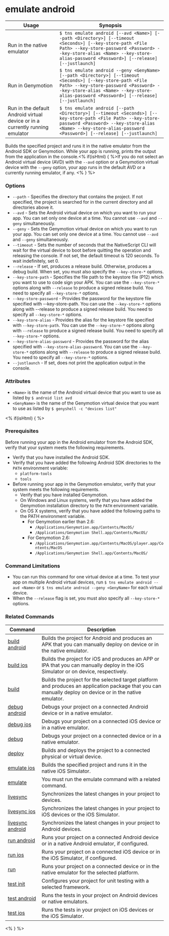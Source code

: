 emulate android
==========

Usage | Synopsis
---|---
Run in the native emulator | `$ tns emulate android [--avd <Name>] [--path <Directory>] [--timeout <Seconds>] [--key-store-path <File Path> --key-store-password <Password> --key-store-alias <Name> --key-store-alias-password <Password>] [--release] [--justlaunch]`
Run in Genymotion | `$ tns emulate android --geny <GenyName> [--path <Directory>] [--timeout <Seconds>] [--key-store-path <File Path> --key-store-password <Password> --key-store-alias <Name> --key-store-alias-password <Password>] [--release] [--justlaunch]`
Run in the default Android virtual device or in a currently running emulator | `$ tns emulate android [--path <Directory>] [--timeout <Seconds>] [--key-store-path <File Path> --key-store-password <Password> --key-store-alias <Name> --key-store-alias-password <Password>] [--release] [--justlaunch]`

Builds the specified project and runs it in the native emulator from the Android SDK or Genymotion. While your app is running, prints the output from the application in the console.<% if(isHtml) { %>If you do not select an Android virtual device (AVD) with the `--avd` option or a Genymotion virtual device with the `--geny` option, your app runs in the default AVD or a currently running emulator, if any. <% } %>

### Options
* `--path` - Specifies the directory that contains the project. If not specified, the project is searched for in the current directory and all directories above it.
* `--avd` - Sets the Android virtual device on which you want to run your app. You can set only one device at a time. You cannot use `--avd` and `--geny` simultaneously.
* `--geny` - Sets the Genymotion virtual device on which you want to run your app. You can set only one device at a time. You cannot use `--avd` and `--geny` simultaneously.
* `--timeout` - Sets the number of seconds that the NativeScript CLI will wait for the virtual device to boot before quitting the operation and releasing the console. If not set, the default timeout is 120 seconds. To wait indefinitely, set 0.
* `--release` - If set, produces a release build. Otherwise, produces a debug build. When set, you must also specify the `--key-store-*` options.
* `--key-store-path` - Specifies the file path to the keystore file (P12) which you want to use to code sign your APK. You can use the `--key-store-*` options along with `--release` to produce a signed release build. You need to specify all `--key-store-*` options.
* `--key-store-password` - Provides the password for the keystore file specified with --key-store-path. You can use the `--key-store-*` options along with --release to produce a signed release build. You need to specify all `--key-store-*` options.
* `--key-store-alias` - Provides the alias for the keystore file specified with `--key-store-path`. You can use the `--key-store-*` options along with `--release` to produce a signed release build. You need to specify all `--key-store-*` options.
* `--key-store-alias-password` - Provides the password for the alias specified with `--key-store-alias-password`. You can use the `--key-store-*` options along with `--release` to produce a signed release build. You need to specify all `--key-store-*` options.
* `--justlaunch` - If set, does not print the application output in the console.

### Attributes
* `<Name>` is the name of the Android virtual device that you want to use as listed by `$ android list avd`
* `<GenyName>` is the name of the Genymotion virtual device that you want to use as listed by `$ genyshell -c "devices list"`

<% if(isHtml) { %>
### Prerequisites
Before running your app in the Android emulator from the Android SDK, verify that your system meets the following requirements.
* Verify that you have installed the Android SDK.
* Verify that you have added the following Android SDK directories to the `PATH` environment variable:
    * `platform-tools`
    * `tools`
* Before running your app in the Genymotion emulator, verify that your system meets the following requirements.
    * Verify that you have installed Genymotion.
	* On Windows and Linux systems, verify that you have added the Genymotion installation directory to the `PATH` environment variable.
	* On OS X systems, verify that you have added the following paths to the PATH environment variable.
        * For Genymotion earlier than 2.6:
            * `/Applications/Genymotion.app/Contents/MacOS/`
            * `/Applications/Genymotion Shell.app/Contents/MacOS/`
        * For Genymotion 2.6:
            * `/Applications/Genymotion.app/Contents/MacOS/player.app/Contents/MacOS`
            * `/Applications/Genymotion Shell.app/Contents/MacOS/`

### Command Limitations

* You can run this command for one virtual device at a time. To test your app on multiple Android virtual devices, run `$ tns emulate android --avd <Name>` or `$ tns emulate android --geny <GenyName>` for each virtual device.
* When the `--release` flag is set, you must also specify all `--key-store-*` options.

### Related Commands

Command | Description
----------|----------
[build android](build-android.html) | Builds the project for Android and produces an APK that you can manually deploy on device or in the native emulator.
[build ios](build-ios.html) | Builds the project for iOS and produces an APP or IPA that you can manually deploy in the iOS Simulator or on device, respectively.
[build](build.html) | Builds the project for the selected target platform and produces an application package that you can manually deploy on device or in the native emulator.
[debug android](debug-android.html) | Debugs your project on a connected Android device or in a native emulator.
[debug ios](debug-ios.html) | Debugs your project on a connected iOS device or in a native emulator.
[debug](debug.html) | Debugs your project on a connected device or in a native emulator.
[deploy](deploy.html) | Builds and deploys the project to a connected physical or virtual device.
[emulate ios](emulate-ios.html) | Builds the specified project and runs it in the native iOS Simulator.
[emulate](emulate.html) | You must run the emulate command with a related command.
[livesync](livesync.html) | Synchronizes the latest changes in your project to devices.
[livesync ios](livesync-ios.html) | Synchronizes the latest changes in your project to iOS devices or the iOS Simulator.
[livesync android](livesync-android.html) | Synchronizes the latest changes in your project to Android devices.
[run android](run-android.html) | Runs your project on a connected Android device or in a native Android emulator, if configured.
[run ios](run-ios.html) | Runs your project on a connected iOS device or in the iOS Simulator, if configured.
[run](run.html) | Runs your project on a connected device or in the native emulator for the selected platform.
[test init](test-init.html) | Configures your project for unit testing with a selected framework.
[test android](test-android.html) | Runs the tests in your project on Android devices or native emulators.
[test ios](test-ios.html) | Runs the tests in your project on iOS devices or the iOS Simulator.
<% } %>